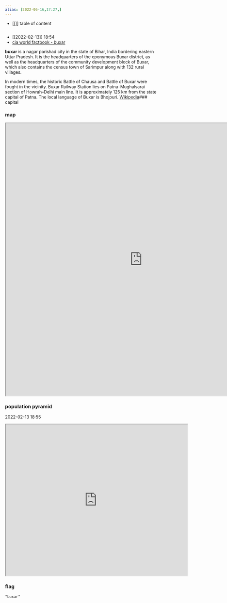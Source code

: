 ```yaml
---
alias: [2022-06-16,17:27,]
---
```

- [[]]
table of content
```toc
```
- [[2022-02-13]] 18:54
- [cia world factbook - buxar](https://www.cia.gov/the-world-factbook/countries/buxar)

**buxar** is a nagar parishad city in the state of Bihar, India bordering eastern Uttar Pradesh. It is the headquarters of the eponymous Buxar district, as well as the headquarters of the community development block of Buxar, which also contains the census town of Sarimpur along with 132 rural villages. 

In modern times, the historic Battle of Chausa and Battle of Buxar were fought in the vicinity. Buxar Railway Station lies on Patna–Mughalsarai section of Howrah–Delhi main line. It is approximately 125 km from the state capital of Patna. The local language of Buxar is Bhojpuri.
[Wikipedia](https://en.wikipedia.org/wiki/Buxar)### capital

### map
<iframe src="https://duckduckgo.com/?t=ffab&q=buxar&ia=web&iaxm=about" width="900" height="900" ></iframe>

### population pyramid

2022-02-13 18:55

<iframe src="https://www.populationpyramid.net/buxar/2019/" width="600" height="500" ></iframe>

### flag

```query
"buxar"
```